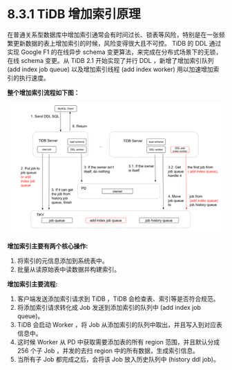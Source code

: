 # 8.3.1 TiDB 增加索引原理

在普通关系型数据库中增加索引通常会有时间过长、锁表等风险，特别是在一张频繁更新数据的表上增加索引的时候，风险变得很大且不可控。 TiDB 的 DDL 通过实现  Google F1 的在线异步 schema 变更算法，来完成在分布式场景下的无锁，在线 schema 变更。从 TiDB 2.1 开始实现了并行 DDL ，新增了增加索引队列 (add index job queue) 以及增加索引线程 (add index worker) 用以加速增加索引的执行速度。  

**整个增加索引流程如下图：**


![1.png](/res/session4/chapter8/add-index-internal.png)


**增加索引主要有两个核心操作:**

  1. 将索引的元信息添加到系统表中。
  2. 批量从读原始表中读数据并构建索引。

**增加索引主要流程:**

  1. 客户端发送添加索引请求到 TiDB ，TiDB 会检查表、索引等是否符合规范。
  2. 将添加索引请求转化成 Job 发送到添加索引的队列中 (add index job queue)。
  3. TiDB 会启动 Worker ，将 Job 从添加索引的队列中取出，并且写入到对应表信息中。
  4. 这时候 Worker 从 PD 中获取需要添加表的所有 region 范围，并且默认分成 256 个子 Job ，并发的去扫 region 中的所有数据，生成索引信息。
  5. 当所有子 Job 都完成之后，会将该 Job 放入历史队列中 (history ddl job)。
